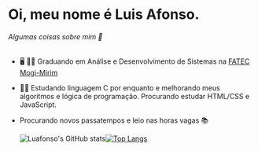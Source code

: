 # Oi, meu nome é Luis Afonso.

###### Algumas coisas sobre mim :eyes:

- :desktop_computer: :man_student: Graduando em Análise e Desenvolvimento de Sistemas na [FATEC Mogi-Mirim](https://fatecmm.edu.br/)

- :man_technologist: Estudando linguagem C por enquanto e melhorando meus algoritmos e lógica de programação. Procurando estudar HTML/CSS e JavaScript.

- Procurando novos passatempos e leio nas horas vagas :books:



  ![Luafonso's GitHub stats](https://github-readme-stats.vercel.app/api?username=Luafonso&show_icons=true&theme=dark)[![Top Langs](https://github-readme-stats.vercel.app/api/top-langs/?username=Luafonso&layout=compact)](https://github.com/Luafonso/github-readme-stats)
